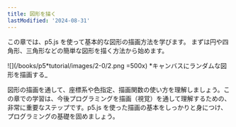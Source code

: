 ```yaml
---
title: 図形を描く
lastModified: '2024-08-31'
---
```


この章では、p5.js を使って基本的な図形の描画方法を学びます。
まずは円や四角形、三角形などの簡単な図形を描く方法から始めます。

![](/books/p5*tutorial/images/2-0/2.png =500x)
*キャンバスにランダムな図形を描画する\_

図形の描画を通して、座標系や色指定、描画関数の使い方を理解しましょう。この章での学習は、今後プログラミングを描画（視覚）を通して理解するための、非常に重要なステップです。p5.js を使った描画の基本をしっかりと身につけ、プログラミングの基礎を固めましょう。

